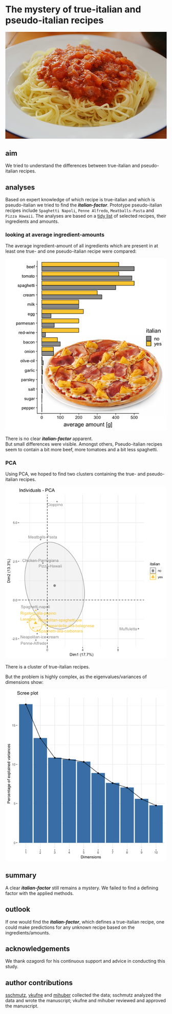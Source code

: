# The mystery of true-italian and pseudo-italian recipes

![spaghetti](images/spaghetti-napoli.jpg)

## aim
We tried to understand the differences between true-italian and pseudo-italian recipes.  

## analyses
Based on expert knowledge of which recipe is true-italian and which is pseudo-italian we tried to find the ***italian-factor***.
Prototype pseudo-italian recipes include `Spaghetti Napoli`, `Penne Alfredo`, `Meatballs-Pasta` and `Pizza Hawaii`.
The analyses are based on a [tidy list](recipe-ingredients.csv) of selected recipes, their ingredients and amounts.  

### looking at average ingredient-amounts
The average ingredient-amount of all ingredients which are present in at least one true- and one pseudo-italian recipe were compared:  

![average_amount](plots/average_amount.png)

There is no clear ***italian-factor*** apparent.  
But small differences were visible. Amongst others, Pseudo-italian recipes seem to contain a bit more beef, more tomatoes and a bit less spaghetti.

### PCA
Using PCA, we hoped to find two clusters containing the true- and pseudo-italian recipes.

![pca](plots/pca.png)

There is a cluster of true-italian recipes.

But the problem is highly complex, as the eigenvalues/variances of dimensions show:

![pca](plots/pca-eigenvalues.png)

## summary
A clear ***italian-factor*** still remains a mystery. We failed to find a defining factor with the applied methods.

## outlook
If one would find the ***italian-factor***, which defines a true-italian recipe, one could make predictions for any unknown recipe based on the ingredients/amounts.

## acknowledgements
We thank ozagordi for his continuous support and advice in conducting this study.

## author contributions
[sschmutz](https://github.com/sschmutz), [vkufne](https://github.com/vkufne) and [mihuber](https://github.com/mihuber) collected the data; sschmutz analyzed the data and wrote the manuscript; vkufne and mihuber reviewed and approved the manuscript.
